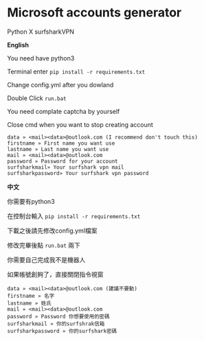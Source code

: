 # Microsoft accounts generator 
Python X surfsharkVPN

**English**

You need have python3

Terminal enter `pip install -r requirements.txt`

Change config.yml after you dowland

Double Click `run.bat`

You need complate captcha by yourself

Close cmd when you want to stop creating account


```
data » <mail><data>@outlook.com (I recommend don't touch this)
firstname » First name you want use 
lastname » Last name you want use
mail » <mail><data>@outlook.com
password » Password for your account
surfsharkmail» Your surfshark vpn mail
surfsharkpassword» Your surfshark vpn password
```
**中文**

你需要有python3

在控制台輸入 `pip install -r requirements.txt`

下載之後請先修改config.yml檔案

修改完畢後點 `run.bat` 兩下

你需要自己完成我不是機器人

如果帳號創夠了，直接關閉指令視窗

```
data » <mail><data>@outlook.com (建議不要動)
firstname » 名字
lastname » 姓氏
mail » <mail><data>@outlook.com
password » Password 你想要使用的密碼
surfsharkmail » 你的surfshrak信箱
surfsharkpassword » 你的surfshark密碼
```
